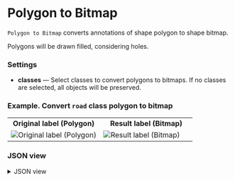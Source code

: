 # Polygon to Bitmap

`Polygon to Bitmap` converts annotations of shape polygon to shape bitmap.

Polygons will be drawn filled, considering holes.

### Settings

- **classes** — Select classes to convert polygons to bitmaps. If no classes are selected, all objects will be preserved.

### Example. Convert `road` class polygon to bitmap

</details>
<table>
<tr>
<td style="text-align:center; width:50%"><strong>Original label (Polygon)</strong></td>
<td style="text-align:center; width:50%"><strong>Result label (Bitmap)</strong></td>
</tr>
<tr>
<td> <img src="https://github.com/supervisely-ecosystem/ml-nodes/assets/79905215/95068603-8612-4ec7-b4ec-d4907d830ea3" alt="Original label (Polygon)"/> </td>
<td> <img src="https://github.com/supervisely-ecosystem/ml-nodes/assets/79905215/b7e0eaf0-202a-40d2-9c8d-3a8bda152265" alt="Result label (Bitmap)"/> </td>
</tr>
</table>

### JSON view

<details>
  <summary>JSON view</summary>
<pre>
{
  "action": "poly2bitmap",
  "src": ["$data_1"],
  "dst": "$poly2bitmap_4",
  "settings": {
    "classes_mapping": {
      "road": "road"
    }
  }
}
</pre>
</details>
